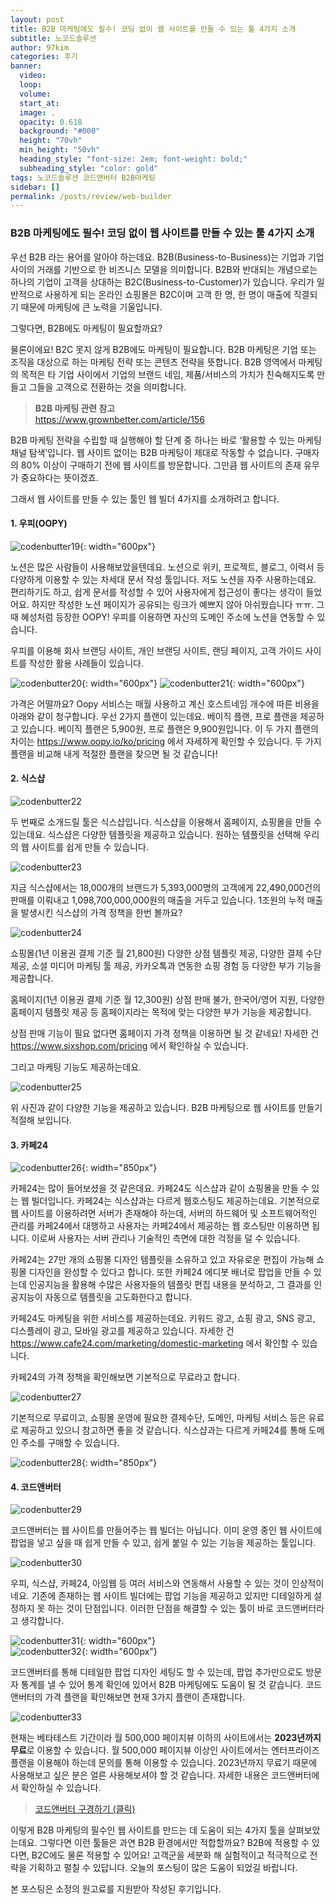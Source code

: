 ```yaml
---
layout: post
title: B2B 마케팅에도 필수! 코딩 없이 웹 사이트를 만들 수 있는 툴 4가지 소개
subtitle: 노코드솔루션
author: 97kim
categories: 후기
banner:
  video:
  loop:
  volume:
  start_at:
  image: .
  opacity: 0.618
  background: "#000"
  height: "70vh"
  min_height: "50vh"
  heading_style: "font-size: 2em; font-weight: bold;"
  subheading_style: "color: gold"
tags: 노코드솔루션 코드앤버터 B2B마케팅
sidebar: []
permalink: /posts/review/web-builder
---
```


### B2B 마케팅에도 필수! 코딩 없이 웹 사이트를 만들 수 있는 툴 4가지 소개 ###

우선 B2B 라는 용어를 알아야 하는데요. B2B(Business-to-Business)는 기업과 기업 사이의 거래를 기반으로 한 비즈니스 모델을 의미합니다. B2B와 반대되는 개념으로는 하나의 기업이 고객을 상대하는 B2C(Business-to-Customer)가 있습니다. 우리가 일반적으로 사용하게 되는 온라인 쇼핑몰은 B2C이며 고객 한 명, 한 명이 매출에 직결되기 때문에 마케팅에 큰 노력을 기울입니다.

그렇다면, B2B에도 마케팅이 필요할까요?

물론이에요! B2C 못지 않게 B2B에도 마케팅이 필요합니다. B2B 마케팅은 기업 또는 조직을 대상으로 하는 마케팅 전략 또는 콘텐츠 전략을 뜻합니다. B2B 영역에서 마케팅의 목적은 타 기업 사이에서 기업의 브랜드 네임, 제품/서비스의 가치가 친숙해지도록 만들고 그들을 고객으로 전환하는 것을 의미합니다.

> **B2B 마케팅 관련 참고**<br><https://www.grownbetter.com/article/156>

B2B 마케팅 전략을 수립할 때 실행해야 할 단계 중 하나는 바로 ‘활용할 수 있는 마케팅 채널 탐색’입니다.
웹 사이트 없이는 B2B 마케팅이 제대로 작동할 수 없습니다. 구매자의 80% 이상이 구매하기 전에 웹 사이트를 방문합니다. 그만큼 웹 사이트의 존재 유무가 중요하다는 뜻이겠죠.

그래서 웹 사이트를 만들 수 있는 툴인 웹 빌더 4가지를 소개하려고 합니다.

#### 1. 우피(OOPY)
![codenbutter19](/assets/images/codenbutter/codenbutter19.png){: width="600px"}

노션은 많은 사람들이 사용해보았을텐데요. 노션으로 위키, 프로젝트, 블로그, 이력서 등 다양하게 이용할 수 있는 차세대 문서 작성 툴입니다. 저도 노션을 자주 사용하는데요. 편리하기도 하고, 쉽게 문서를 작성할 수 있어 사용자에게 접근성이 좋다는 생각이 들었어요. 하지만 작성한 노션 페이지가 공유되는 링크가 예쁘지 않아 아쉬웠습니다 ㅠㅠ. 그 때 혜성처럼 등장한 OOPY! 우피를 이용하면 자신의 도메인 주소에 노션을 연동할 수 있습니다.

우피를 이용해 회사 브랜딩 사이트, 개인 브랜딩 사이트, 랜딩 페이지, 고객 가이드 사이트를 작성한 활용 사례들이 있습니다.

![codenbutter20](/assets/images/codenbutter/codenbutter20.png){: width="600px"}
![codenbutter21](/assets/images/codenbutter/codenbutter21.png){: width="600px"}

가격은 어떨까요? Oopy 서비스는 매월 사용하고 계신 호스트네임 개수에 따른 비용을 아래와 같이 청구합니다.  우선 2가지 플랜이 있는데요. 베이직 플랜, 프로 플랜을 제공하고 있습니다. 베이직 플랜은 5,900원, 프로 플랜은 9,900원입니다. 이 두 가지 플랜의 차이는 <https://www.oopy.io/ko/pricing> 에서 자세하게 확인할 수 있습니다. 두 가지 플랜을 비교해 내게 적절한 플랜을 찾으면 될 것 같습니다!

#### 2. 식스샵 ###
![codenbutter22](/assets/images/codenbutter/codenbutter22.png)

두 번째로 소개드릴 툴은 식스샵입니다. 
식스샵을 이용해서 홈페이지, 쇼핑몰을 만들 수 있는데요. 식스샵은 다양한 템플릿을 제공하고 있습니다. 원하는 템플릿을 선택해 우리의 웹 사이트를 쉽게 만들 수 있습니다.

![codenbutter23](/assets/images/codenbutter/codenbutter23.png)

지금 식스샵에서는 18,000개의 브랜드가 5,393,000명의 고객에게 22,490,000건의 판매를 이뤄내고 1,098,700,000,000원의 매출을 거두고 있습니다. 1조원의 누적 매출을 발생시킨 식스샵의 가격 정책을 한번 볼까요?

![codenbutter24](/assets/images/codenbutter/codenbutter24.png)

쇼핑몰(1년 이용권 결제 기준 월 21,800원)
다양한 상점 템플릿 제공, 다양한 결제 수단 제공, 소셜 미디어 마케팅 툴 제공, 카카오톡과 연동한 쇼핑 경험 등 다양한 부가 기능을 제공합니다.

홈페이지(1년 이용권 결제 기준 월 12,300원)
상점 판매 불가, 한국어/영어 지원, 다양한 홈페이지 템플릿 제공 등 홈페이지라는 목적에 맞는 다양한 부가 기능을 제공합니다.

상점 판매 기능이 필요 없다면 홈페이지 가격 정책을 이용하면 될 것 같네요! 자세한 건 <https://www.sixshop.com/pricing> 에서 확인하실 수 있습니다.

그리고 마케팅 기능도 제공하는데요.

![codenbutter25](/assets/images/codenbutter/codenbutter25.png)

위 사진과 같이 다양한 기능을 제공하고 있습니다. B2B 마케팅으로 웹 사이트를 만들기 적절해 보입니다.

#### 3. 카페24 ##

![codenbutter26](/assets/images/codenbutter/codenbutter26.png){: width="850px"}

카페24는 많이 들어보셨을 것 같은데요. 카페24도 식스샵과 같이 쇼핑몰을 만들 수 있는 웹 빌더입니다. 카페24는 식스샵과는 다르게 웹호스팅도 제공하는데요. 기본적으로 웹 사이트를 이용하려면 서버가 존재해야 하는데, 서버의 하드웨어 및 소프트웨어적인 관리를 카페24에서 대행하고 사용자는 카페24에서 제공하는 웹 호스팅만 이용하면 됩니다. 이로써 사용자는 서버 관리나 기술적인 측면에 대한 걱정을 덜 수 있습니다.

카페24는 27만 개의 쇼핑몰 디자인 템플릿을 소유하고 있고 자유로운 편집이 가능해 쇼핑몰 디자인을 완성할 수 있다고 합니다. 또한 카페24 에디봇 배너로 팝업을 만들 수 있는데 인공지능을 활용해 수많은 사용자들의 템플릿 편집 내용을 분석하고, 그 결과를 인공지능이 자동으로 템플릿을 고도화한다고 합니다.

카페24도 마케팅을 위한 서비스를 제공하는데요. 키워드 광고, 쇼핑 광고, SNS 광고, 디스플레이 광고, 모바일 광고를 제공하고 있습니다. 자세한 건 <https://www.cafe24.com/marketing/domestic-marketing> 에서 확인할 수 있습니다.

카페24의 가격 정책을 확인해보면 기본적으로 무료라고 합니다.

![codenbutter27](/assets/images/codenbutter/codenbutter27.png)

기본적으로 무료이고, 쇼핑몰 운영에 필요한 결제수단, 도메인, 마케팅 서비스 등은 유료로 제공하고 있으니 참고하면 좋을 것 같습니다. 식스샵과는 다르게 카페24를 통해 도메인 주소를 구매할 수 있습니다.

![codenbutter28](/assets/images/codenbutter/codenbutter28.png){: width="850px"}

#### 4. 코드앤버터 ##
![codenbutter29](/assets/images/codenbutter/codenbutter29.png)

코드앤버터는 웹 사이트를 만들어주는 웹 빌더는 아닙니다. 이미 운영 중인 웹 사이트에 팝업을 넣고 싶을 때 쉽게 만들 수 있고, 쉽게 붙일 수 있는 기능을 제공하는 툴입니다.

![codenbutter30](/assets/images/codenbutter/codenbutter30.png)

우피, 식스샵, 카페24, 아임웹 등 여러 서비스와 연동해서 사용할 수 있는 것이 인상적이네요. 기존에 존재하는 웹 사이트 빌더에는 팝업 기능을 제공하고 있지만 디테일하게 설정하지 못 하는 것이 단점입니다. 이러한 단점을 해결할 수 있는 툴이 바로 코드앤버터라고 생각합니다.

![codenbutter31](/assets/images/codenbutter/codenbutter31.png){: width="600px"} <br>
![codenbutter32](/assets/images/codenbutter/codenbutter32.png){: width="600px"}

코드앤버터를 통해 디테일한 팝업 디자인 세팅도 할 수 있는데, 팝업 추가만으로도 방문자 통계를 낼 수 있어 통계 확인에 있어서 B2B 마케팅에도 도움이 될 것 같습니다. 코드앤버터의 가격 플랜을 확인해보면 현재 3가지 플랜이 존재합니다.

![codenbutter33](/assets/images/codenbutter/codenbutter33.png)

현재는 베타테스트 기간이라 월 500,000 페이지뷰 이하의 사이트에서는 **2023년까지 무료**로 이용할 수 있습니다. 월 500,000 페이지뷰 이상인 사이트에서는 엔터프라이즈 플랜을 이용해야 하는데 문의를 통해 이용할 수 있습니다. 2023년까지 무료기 때문에 사용해보고 싶은 분은 얼른 사용해보셔야 할 것 같습니다.
자세한 내용은 코드앤버터에서 확인하실 수 있습니다.

> [코드앤버터 구경하기 (클릭)](https://www.codenbutter.com/?utm_source=site&utm_medium=blog&utm_campaign=1&utm_term=b2b)

이렇게 B2B 마케팅의 필수인 웹 사이트를 만드는 데 도움이 되는 4가지 툴을 살펴보았는데요. 그렇다면 이런 툴들은 과연 B2B 환경에서만 적합할까요? B2B에 적용할 수 있다면, B2C에도 물론 적용할 수 있어요! 고객군을 세분화 해 실험적이고 적극적으로 전략을 기획하고 펼칠 수 있답니다. 오늘의 포스팅이 많은 도움이 되었길 바랍니다.

본 포스팅은 소정의 원고료를 지원받아 작성된 후기입니다.